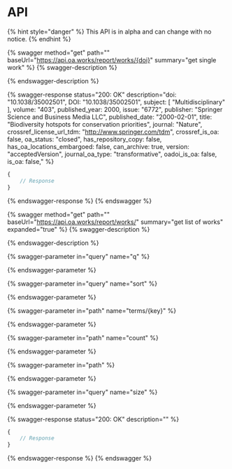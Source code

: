 # API

{% hint style="danger" %}
This API is in alpha and can change with no notice.
{% endhint %}

{% swagger method="get" path="" baseUrl="https://api.oa.works/report/works/{doi}" summary="get single work" %}
{% swagger-description %}

{% endswagger-description %}

{% swagger-response status="200: OK" description="doi: "10.1038/35002501", DOI: "10.1038/35002501", subject: [ "Multidisciplinary" ], volume: "403", published_year: 2000, issue: "6772", publisher: "Springer Science and Business Media LLC", published_date: "2000-02-01", title: "Biodiversity hotspots for conservation priorities", journal: "Nature", crossref_license_url_tdm: "http://www.springer.com/tdm", crossref_is_oa: false, oa_status: "closed", has_repository_copy: false, has_oa_locations_embargoed: false, can_archive: true, version: "acceptedVersion", journal_oa_type: "transformative", oadoi_is_oa: false, is_oa: false," %}
```javascript
{
    // Response
}
```
{% endswagger-response %}
{% endswagger %}

{% swagger method="get" path="" baseUrl="https://api.oa.works/report/works/" summary="get list of works" expanded="true" %}
{% swagger-description %}

{% endswagger-description %}

{% swagger-parameter in="query" name="q" %}

{% endswagger-parameter %}

{% swagger-parameter in="query" name="sort" %}

{% endswagger-parameter %}

{% swagger-parameter in="path" name="terms/{key}" %}

{% endswagger-parameter %}

{% swagger-parameter in="path" name="count" %}

{% endswagger-parameter %}

{% swagger-parameter in="path" %}

{% endswagger-parameter %}

{% swagger-parameter in="query" name="size" %}

{% endswagger-parameter %}

{% swagger-response status="200: OK" description="" %}
```javascript
{
    // Response
}
```
{% endswagger-response %}
{% endswagger %}
